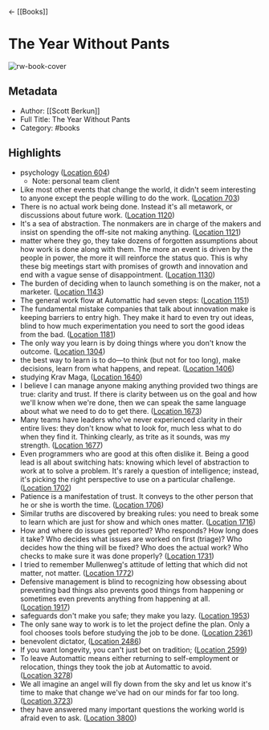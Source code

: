 ← [[Books]]


# The Year Without Pants
![rw-book-cover](https://images-na.ssl-images-amazon.com/images/I/51GjtknGluL._SL200_.jpg)

## Metadata
- Author: [[Scott Berkun]]
- Full Title: The Year Without Pants
- Category: #books

## Highlights
- psychology ([Location 604](https://readwise.io/to_kindle?action=open&asin=B00DVJXI4M&location=604))
    - Note: personal team client
- Like most other events that change the world, it didn't seem interesting to anyone except the people willing to do the work. ([Location 703](https://readwise.io/to_kindle?action=open&asin=B00DVJXI4M&location=703))
- There is no actual work being done. Instead it's all metawork, or discussions about future work. ([Location 1120](https://readwise.io/to_kindle?action=open&asin=B00DVJXI4M&location=1120))
- It's a sea of abstraction. The nonmakers are in charge of the makers and insist on spending the off-site not making anything. ([Location 1121](https://readwise.io/to_kindle?action=open&asin=B00DVJXI4M&location=1121))
- matter where they go, they take dozens of forgotten assumptions about how work is done along with them. The more an event is driven by the people in power, the more it will reinforce the status quo. This is why these big meetings start with promises of growth and innovation and end with a vague sense of disappointment. ([Location 1130](https://readwise.io/to_kindle?action=open&asin=B00DVJXI4M&location=1130))
- The burden of deciding when to launch something is on the maker, not a marketer. ([Location 1143](https://readwise.io/to_kindle?action=open&asin=B00DVJXI4M&location=1143))
- The general work flow at Automattic had seven steps: ([Location 1151](https://readwise.io/to_kindle?action=open&asin=B00DVJXI4M&location=1151))
- The fundamental mistake companies that talk about innovation make is keeping barriers to entry high. They make it hard to even try out ideas, blind to how much experimentation you need to sort the good ideas from the bad. ([Location 1181](https://readwise.io/to_kindle?action=open&asin=B00DVJXI4M&location=1181))
- The only way you learn is by doing things where you don't know the outcome. ([Location 1304](https://readwise.io/to_kindle?action=open&asin=B00DVJXI4M&location=1304))
- the best way to learn is to do—to think (but not for too long), make decisions, learn from what happens, and repeat. ([Location 1406](https://readwise.io/to_kindle?action=open&asin=B00DVJXI4M&location=1406))
- studying Krav Maga, ([Location 1640](https://readwise.io/to_kindle?action=open&asin=B00DVJXI4M&location=1640))
- I believe I can manage anyone making anything provided two things are true: clarity and trust. If there is clarity between us on the goal and how we'll know when we're done, then we can speak the same language about what we need to do to get there. ([Location 1673](https://readwise.io/to_kindle?action=open&asin=B00DVJXI4M&location=1673))
- Many teams have leaders who've never experienced clarity in their entire lives: they don't know what to look for, much less what to do when they find it. Thinking clearly, as trite as it sounds, was my strength. ([Location 1677](https://readwise.io/to_kindle?action=open&asin=B00DVJXI4M&location=1677))
- Even programmers who are good at this often dislike it. Being a good lead is all about switching hats: knowing which level of abstraction to work at to solve a problem. It's rarely a question of intelligence; instead, it's picking the right perspective to use on a particular challenge. ([Location 1702](https://readwise.io/to_kindle?action=open&asin=B00DVJXI4M&location=1702))
- Patience is a manifestation of trust. It conveys to the other person that he or she is worth the time. ([Location 1706](https://readwise.io/to_kindle?action=open&asin=B00DVJXI4M&location=1706))
- Similar truths are discovered by breaking rules: you need to break some to learn which are just for show and which ones matter. ([Location 1716](https://readwise.io/to_kindle?action=open&asin=B00DVJXI4M&location=1716))
- How and where do issues get reported? Who responds? How long does it take? Who decides what issues are worked on first (triage)? Who decides how the thing will be fixed? Who does the actual work? Who checks to make sure it was done properly? ([Location 1731](https://readwise.io/to_kindle?action=open&asin=B00DVJXI4M&location=1731))
- I tried to remember Mullenweg's attitude of letting that which did not matter, not matter. ([Location 1772](https://readwise.io/to_kindle?action=open&asin=B00DVJXI4M&location=1772))
- Defensive management is blind to recognizing how obsessing about preventing bad things also prevents good things from happening or sometimes even prevents anything from happening at all. ([Location 1917](https://readwise.io/to_kindle?action=open&asin=B00DVJXI4M&location=1917))
- safeguards don't make you safe; they make you lazy. ([Location 1953](https://readwise.io/to_kindle?action=open&asin=B00DVJXI4M&location=1953))
- The only sane way to work is to let the project define the plan. Only a fool chooses tools before studying the job to be done. ([Location 2361](https://readwise.io/to_kindle?action=open&asin=B00DVJXI4M&location=2361))
- benevolent dictator, ([Location 2486](https://readwise.io/to_kindle?action=open&asin=B00DVJXI4M&location=2486))
- If you want longevity, you can't just bet on tradition; ([Location 2599](https://readwise.io/to_kindle?action=open&asin=B00DVJXI4M&location=2599))
- To leave Automattic means either returning to self-employment or relocation, things they took the job at Automattic to avoid. ([Location 3278](https://readwise.io/to_kindle?action=open&asin=B00DVJXI4M&location=3278))
- We all imagine an angel will fly down from the sky and let us know it's time to make that change we've had on our minds for far too long. ([Location 3723](https://readwise.io/to_kindle?action=open&asin=B00DVJXI4M&location=3723))
- they have answered many important questions the working world is afraid even to ask. ([Location 3800](https://readwise.io/to_kindle?action=open&asin=B00DVJXI4M&location=3800))
